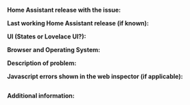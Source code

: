 <!-- READ THIS FIRST:
- If you need additional help with this template please refer to https://www.home-assistant.io/help/reporting_issues/
- Make sure you are running the latest version of Home Assistant before reporting an issue: https://github.com/home-assistant/home-assistant/releases
- This is for bugs only. Feature and enhancement requests should go in our community forum: https://community.home-assistant.io/c/feature-requests
- Provide as many details as possible. Do not delete any text from this template!
-->

**Home Assistant release with the issue:**
<!--
- Frontend -> Developer tools -> Info
- Or use this command: hass --version
-->

**Last working Home Assistant release (if known):**

**UI (States or Lovelace UI?):**
<!--
- Frontend -> Developer tools -> Info
-->

**Browser and Operating System:**
<!--
Provide details about what browser (and version) you are seeing the issue in. And also which operating system this is on. If possible try to replicate the issue in other browsers and include your findings here.
-->

**Description of problem:**
<!--
Explain what the issue is, and how things should look/behave. If possible provide a screenshot with a description.
-->


**Javascript errors shown in the web inspector (if applicable):**
```

```

**Additional information:**
